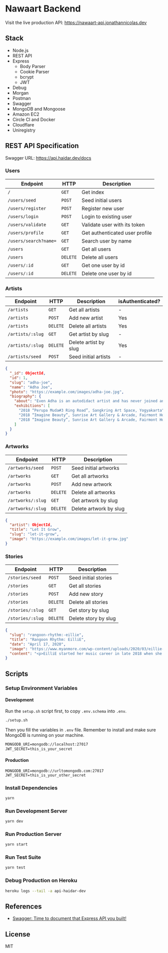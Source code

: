 # Nawaart Backend

Visit the live production API: https://nawaart-api.jonathannicolas.dev

## Stack

- Node.js
- REST API
- Express
  - Body Parser
  - Cookie Parser
  - bcrypt
  - JWT
- Debug
- Morgan
- Postman
- Swagger
- MongoDB and Mongoose
- Amazon EC2
- Circle CI and Docker
- Cloudflare
- Uniregistry

## REST API Specification

Swagger URL: https://api.haidar.dev/docs

### Users

| Endpoint              | HTTP     | Description                    |
| --------------------- | -------- | ------------------------------ |
| `/`                   | `GET`    | Get index                      |
| `/users/seed`         | `POST`   | Seed initial users             |
| `/users/register`     | `POST`   | Register new user              |
| `/users/login`        | `POST`   | Login to existing user         |
| `/users/validate`     | `GET`    | Validate user with its token   |
| `/users/profile`      | `GET`    | Get authenticated user profile |
| `/users/search?name=` | `GET`    | Search user by name            |
| `/users`              | `GET`    | Get all users                  |
| `/users`              | `DELETE` | Delete all users               |
| `/users/:id`          | `GET`    | Get one user by id             |
| `/users/:id`          | `DELETE` | Delete one user by id          |

### Artists

| Endpoint         | HTTP     | Description           | isAuthenticated? |
| ---------------- | -------- | --------------------- | ---------------- |
| `/artists`       | `GET`    | Get all artists       | -                |
| `/artists`       | `POST`   | Add new artist        | Yes              |
| `/artists`       | `DELETE` | Delete all artists    | Yes              |
| `/artists/:slug` | `GET`    | Get artist by slug    | -                |
| `/artists/:slug` | `DELETE` | Delete artist by slug | Yes              |
| `/artists/seed`  | `POST`   | Seed initial artists  | -                |

```json
{
  "_id": ObjectId,
  "id": 1,
  "slug": "adha-joe",
  "name": "Adha Joe",
  "photo": "https://example.com/images/adha-joe.jpg",
  "biography": {
    "about": "Even Adha is an autodidact artist and has never joined any art institution, he has been interested with art and started to paint since he was very young. In the beginning, Adha started to learn many kind of arts in various media, then finally he decided to focus on painting. For Adha, to paint is to express himself, as for him arts is the bridge to communicate to the audiences.",
    "exhibitions": [
      "2018 “Perupa Muda#3 Ring Road”, Sangkring Art Space, Yogyakarta",
      "2018 “Imagine Beauty”, Sunrise Art Gallery & Arcade, Fairmont Hotel, Jakarta",
      "2018 “Imagine Beauty”, Sunrise Art Gallery & Arcade, Fairmont Hotel, Jakarta"
    ]
  }
}
```

### Artworks

| Endpoint          | HTTP     | Description            |
| ----------------- | -------- | ---------------------- |
| `/artworks/seed`  | `POST`   | Seed initial artworks  |
| `/artworks`       | `GET`    | Get all artworks       |
| `/artworks`       | `POST`   | Add new artwork        |
| `/artworks`       | `DELETE` | Delete all artworks    |
| `/artworks/:slug` | `GET`    | Get artwork by slug    |
| `/artworks/:slug` | `DELETE` | Delete artwork by slug |

```json
{
  "artist": ObjectId,
  "title": "Let It Grow",
  "slug": "let-it-grow",
  "image": "https://example.com/images/let-it-grow.jpg"
}
```

### Stories

| Endpoint         | HTTP     | Description          |
| ---------------- | -------- | -------------------- |
| `/stories/seed`  | `POST`   | Seed initial stories |
| `/stories`       | `GET`    | Get all stories      |
| `/stories`       | `POST`   | Add new story        |
| `/stories`       | `DELETE` | Delete all stories   |
| `/stories/:slug` | `GET`    | Get story by slug    |
| `/stories/:slug` | `DELETE` | Delete story by slug |

```json
{
  "slug": "rangoon-rhythm:-eillie",
  "title": "Rangoon Rhythm: EilliE",
  "date": "April 17, 2020",
  "image": "https://www.myanmore.com/wp-content/uploads/2020/03/eillie-2-1068x712.jpg",
  "content": "<p>EilliE started her music career in late 2018 when she was 18.</p><p> The girl has already become a favourite rapper for the local rap music industry.With her powerful rapping skills and distinctive fashion style, she talked about her passion for music and balance between life and career. EilliE, with the given name of Eaint Thet Hmu, joined BG18 Record Label in 2018. It all started at the 2018 Invasion Music Festival. “I was hanging out with my friends and also a bit drunk at that time.” she laughed.</p>"
}
```

## Scripts

### Setup Environment Variables

#### Development

Run the `setup.sh` script first, to copy `.env.schema` into `.env`.

```sh
./setup.sh
```

Then you fill the variables in `.env` file.
Remember to install and make sure MongoDB is running on your machine.

```txt
MONGODB_URI=mongodb://localhost:27017
JWT_SECRET=this_is_your_secret
```

#### Production

```
MONGODB_URI=mongodb://urltomongodb.com:27017
JWT_SECRET=this_is_your_other_secret
```

### Install Dependencies

```sh
yarn
```

### Run Development Server

```sh
yarn dev
```

### Run Production Server

```sh
yarn start
```

### Run Test Suite

```sh
yarn test
```

### Debug Production on Heroku

```sh
heroku logs --tail -a api-haidar-dev
```

## References

- [Swagger: Time to document that Express API you built!](https://levelup.gitconnected.com/swagger-time-to-document-that-express-api-you-built-9b8faaeae563)

## License

MIT
